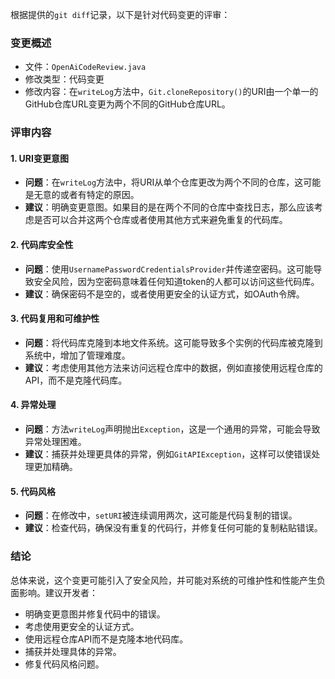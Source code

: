 根据提供的`git diff`记录，以下是针对代码变更的评审：

### 变更概述
- 文件：`OpenAiCodeReview.java`
- 修改类型：代码变更
- 修改内容：在`writeLog`方法中，`Git.cloneRepository()`的URI由一个单一的GitHub仓库URL变更为两个不同的GitHub仓库URL。

### 评审内容

#### 1. URI变更意图
- **问题**：在`writeLog`方法中，将URI从单个仓库更改为两个不同的仓库，这可能是无意的或者有特定的原因。
- **建议**：明确变更意图。如果目的是在两个不同的仓库中查找日志，那么应该考虑是否可以合并这两个仓库或者使用其他方式来避免重复的代码库。

#### 2. 代码库安全性
- **问题**：使用`UsernamePasswordCredentialsProvider`并传递空密码。这可能导致安全风险，因为空密码意味着任何知道token的人都可以访问这些代码库。
- **建议**：确保密码不是空的，或者使用更安全的认证方式，如OAuth令牌。

#### 3. 代码复用和可维护性
- **问题**：将代码库克隆到本地文件系统。这可能导致多个实例的代码库被克隆到系统中，增加了管理难度。
- **建议**：考虑使用其他方法来访问远程仓库中的数据，例如直接使用远程仓库的API，而不是克隆代码库。

#### 4. 异常处理
- **问题**：方法`writeLog`声明抛出`Exception`，这是一个通用的异常，可能会导致异常处理困难。
- **建议**：捕获并处理更具体的异常，例如`GitAPIException`，这样可以使错误处理更加精确。

#### 5. 代码风格
- **问题**：在修改中，`setURI`被连续调用两次，这可能是代码复制的错误。
- **建议**：检查代码，确保没有重复的代码行，并修复任何可能的复制粘贴错误。

### 结论
总体来说，这个变更可能引入了安全风险，并可能对系统的可维护性和性能产生负面影响。建议开发者：
- 明确变更意图并修复代码中的错误。
- 考虑使用更安全的认证方式。
- 使用远程仓库API而不是克隆本地代码库。
- 捕获并处理具体的异常。
- 修复代码风格问题。